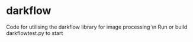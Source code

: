 # darkflow
Code for utilising the darkflow library for image processing \n
Run or build darkflowtest.py to start
